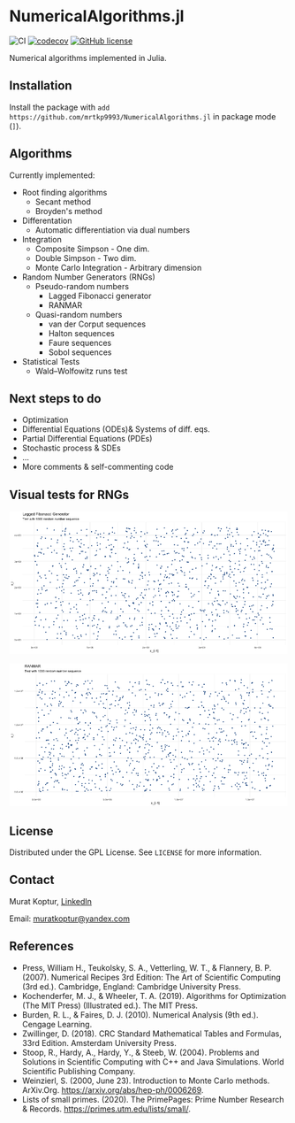 # NumericalAlgorithms.jl

![CI](https://github.com/mrtkp9993/NumericalAlgorithms.jl/workflows/CI/badge.svg)
[![codecov](https://codecov.io/gh/mrtkp9993/NumericalAlgorithms.jl/branch/main/graph/badge.svg?token=7MBMLCFILV)](https://codecov.io/gh/mrtkp9993/NumericalAlgorithms.jl)
[![GitHub license](https://img.shields.io/github/license/mrtkp9993/NumericalAlgorithms.jl)](https://github.com/mrtkp9993/NumericalAlgorithms.jl/blob/main/LICENSE)

Numerical algorithms implemented in Julia.

## Installation

Install the package with ```add https://github.com/mrtkp9993/NumericalAlgorithms.jl``` in package mode (```]```).

## Algorithms

Currently implemented:

* Root finding algorithms
  * Secant method
  * Broyden's method
* Differentation
  * Automatic differentiation via dual numbers
* Integration
  * Composite Simpson - One dim.
  * Double Simpson - Two dim.
  * Monte Carlo Integration - Arbitrary dimension
* Random Number Generators (RNGs)
  * Pseudo-random numbers
    * Lagged Fibonacci generator
    * RANMAR
  * Quasi-random numbers
    * van der Corput sequences
    * Halton sequences
    * Faure sequences
    * Sobol sequences
* Statistical Tests
  * Wald–Wolfowitz runs test

## Next steps to do

* Optimization
* Differential Equations (ODEs)& Systems of diff. eqs.
* Partial Differential Equations (PDEs)
* Stochastic process & SDEs
* ...
* More comments & self-commenting code

## Visual tests for RNGs

![lfg1000](figs/lfg_test_1000.png)

![ranmar1000](figs/ranmar_test_1000.png)

## License

Distributed under the GPL License. See ```LICENSE``` for more information.

## Contact

Murat Koptur, [LinkedIn](https://www.linkedin.com/in/muratkoptur/)

Email: [muratkoptur@yandex.com](mailto:muratkoptur@yandex.com?subject=NumericalAlgorithms.jl)

## References

* Press, William H., Teukolsky, S. A., Vetterling, W. T., & Flannery, B. P. (2007). Numerical Recipes 3rd Edition: The Art of Scientific Computing (3rd ed.). Cambridge, England: Cambridge University Press.
* Kochenderfer, M. J., & Wheeler, T. A. (2019). Algorithms for Optimization (The MIT Press) (Illustrated ed.). The MIT Press.
* Burden, R. L., & Faires, D. J. (2010). Numerical Analysis (9th ed.). Cengage Learning.
* Zwillinger, D. (2018). CRC Standard Mathematical Tables and Formulas, 33rd Edition. Amsterdam University Press.
* Stoop, R., Hardy, A., Hardy, Y., & Steeb, W. (2004). Problems and Solutions in Scientific Computing with C++ and Java Simulations. World Scientific Publishing Company.
* Weinzierl, S. (2000, June 23). Introduction to Monte Carlo methods. ArXiv.Org. https://arxiv.org/abs/hep-ph/0006269.
* Lists of small primes. (2020). The PrimePages: Prime Number Research & Records. https://primes.utm.edu/lists/small/.
